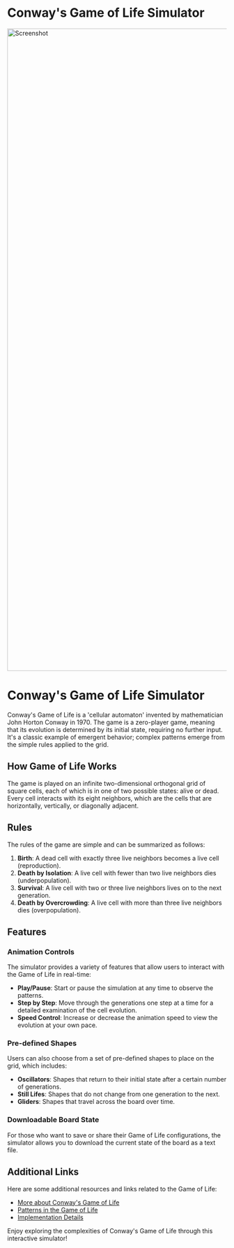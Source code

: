 # Conway's Game of Life Simulator
<img width="1470" alt="Screenshot" src="https://github.com/arpitkarnatak/game-of-life-simulator/assets/60638961/09592ba9-1900-439c-a207-a1a20ce64dc0">

# Conway's Game of Life Simulator

Conway's Game of Life is a 'cellular automaton' invented by mathematician John Horton Conway in 1970. The game is a zero-player game, meaning that its evolution is determined by its initial state, requiring no further input. It's a classic example of emergent behavior; complex patterns emerge from the simple rules applied to the grid.

## How Game of Life Works

The game is played on an infinite two-dimensional orthogonal grid of square cells, each of which is in one of two possible states: alive or dead. Every cell interacts with its eight neighbors, which are the cells that are horizontally, vertically, or diagonally adjacent.

## Rules

The rules of the game are simple and can be summarized as follows:

1. **Birth**: A dead cell with exactly three live neighbors becomes a live cell (reproduction).
2. **Death by Isolation**: A live cell with fewer than two live neighbors dies (underpopulation).
3. **Survival**: A live cell with two or three live neighbors lives on to the next generation.
4. **Death by Overcrowding**: A live cell with more than three live neighbors dies (overpopulation).

## Features

### Animation Controls
The simulator provides a variety of features that allow users to interact with the Game of Life in real-time:

- **Play/Pause**: Start or pause the simulation at any time to observe the patterns.
- **Step by Step**: Move through the generations one step at a time for a detailed examination of the cell evolution.
- **Speed Control**: Increase or decrease the animation speed to view the evolution at your own pace.

### Pre-defined Shapes

Users can also choose from a set of pre-defined shapes to place on the grid, which includes:

- **Oscillators**: Shapes that return to their initial state after a certain number of generations.
- **Still Lifes**: Shapes that do not change from one generation to the next.
- **Gliders**: Shapes that travel across the board over time.

### Downloadable Board State

For those who want to save or share their Game of Life configurations, the simulator allows you to download the current state of the board as a text file.

## Additional Links

Here are some additional resources and links related to the Game of Life:

- [More about Conway's Game of Life](https://en.wikipedia.org/wiki/Conway%27s_Game_of_Life)
- [Patterns in the Game of Life](http://www.conwaylife.com/wiki/Main_Page)
- [Implementation Details](/docs/implementation.md)

Enjoy exploring the complexities of Conway's Game of Life through this interactive simulator!
